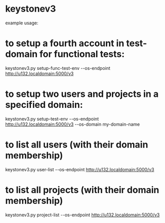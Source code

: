 keystonev3
==========

example usage:

# to setup a fourth account in test-domain for functional tests:
keystonev3.py setup-func-test-env  --os-endpoint http://u132.localdomain:5000/v3

# to setup two users and projects in a specified domain:
keystonev3.py setup-test-env  --os-endpoint http://u132.localdomain:5000/v3 --os-domain my-domain-name

# to list all users (with their domain membership)
keystonev3.py user-list  --os-endpoint http://u132.localdomain:5000/v3

# to list all projects (with their domain membership)
keystonev3.py project-list  --os-endpoint http://u132.localdomain:5000/v3

